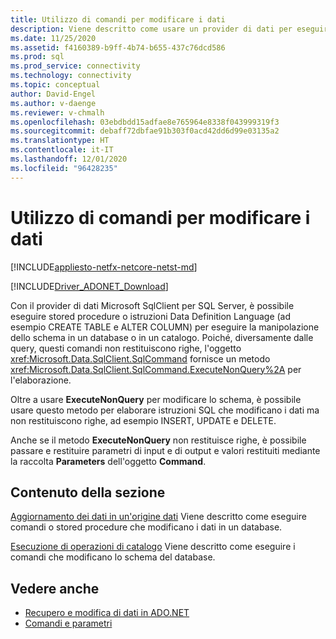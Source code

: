 ```yaml
---
title: Utilizzo di comandi per modificare i dati
description: Viene descritto come usare un provider di dati per eseguire stored procedure o istruzioni DDL (Data Definition Language).
ms.date: 11/25/2020
ms.assetid: f4160389-b9ff-4b74-b655-437c76dcd586
ms.prod: sql
ms.prod_service: connectivity
ms.technology: connectivity
ms.topic: conceptual
author: David-Engel
ms.author: v-daenge
ms.reviewer: v-chmalh
ms.openlocfilehash: 03ebdbdd15adfae8e765964e8338f043999319f3
ms.sourcegitcommit: debaff72dbfae91b303f0acd42dd6d99e03135a2
ms.translationtype: HT
ms.contentlocale: it-IT
ms.lasthandoff: 12/01/2020
ms.locfileid: "96428235"
---
```

# <a name="using-commands-to-modify-data"></a>Utilizzo di comandi per modificare i dati

[!INCLUDE[appliesto-netfx-netcore-netst-md](../../includes/appliesto-netfx-netcore-netst-md.md)]

[!INCLUDE[Driver_ADONET_Download](../../includes/driver_adonet_download.md)]

Con il provider di dati Microsoft SqlClient per SQL Server, è possibile eseguire stored procedure o istruzioni Data Definition Language (ad esempio CREATE TABLE e ALTER COLUMN) per eseguire la manipolazione dello schema in un database o in un catalogo. Poiché, diversamente dalle query, questi comandi non restituiscono righe, l'oggetto <xref:Microsoft.Data.SqlClient.SqlCommand> fornisce un metodo <xref:Microsoft.Data.SqlClient.SqlCommand.ExecuteNonQuery%2A> per l'elaborazione.

Oltre a usare **ExecuteNonQuery** per modificare lo schema, è possibile usare questo metodo per elaborare istruzioni SQL che modificano i dati ma non restituiscono righe, ad esempio INSERT, UPDATE e DELETE.

Anche se il metodo **ExecuteNonQuery** non restituisce righe, è possibile passare e restituire parametri di input e di output e valori restituiti mediante la raccolta **Parameters** dell'oggetto **Command**.

## <a name="in-this-section"></a>Contenuto della sezione

[Aggiornamento dei dati in un'origine dati](update-data-inside-data-source.md) Viene descritto come eseguire comandi o stored procedure che modificano i dati in un database.

[Esecuzione di operazioni di catalogo](perform-catalog-operations.md) Viene descritto come eseguire i comandi che modificano lo schema del database.

## <a name="see-also"></a>Vedere anche

- [Recupero e modifica di dati in ADO.NET](retrieving-modifying-data.md)
- [Comandi e parametri](commands-parameters.md)
